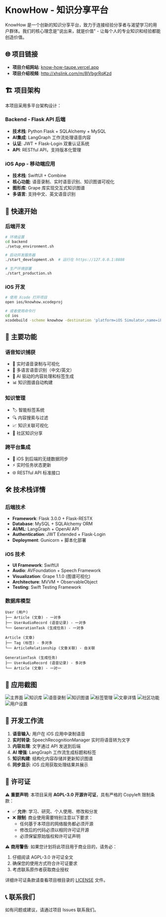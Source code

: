 # KnowHow - 知识分享平台

KnowHow 是一个创新的知识分享平台，致力于连接经验分享者与渴望学习的用户群体。我们的核心理念是"说出来，就是价值" - 让每个人的专业知识和经验都能创造价值。

## 🌐 项目链接

- **项目介绍网站**: [know-how-taupe.vercel.app](https://know-how-taupe.vercel.app/)
- **项目介绍视频**: http://xhslink.com/m/8lVbgrRqKzd

## 🏗️ 项目架构

本项目采用多平台架构设计：

### Backend - Flask API 后端
- **技术栈**: Python Flask + SQLAlchemy + MySQL
- **AI集成**: LangGraph 工作流处理语音内容
- **认证**: JWT + Flask-Login 双重认证系统
- **API**: RESTful API，支持版本化管理

### iOS App - 移动端应用
- **技术栈**: SwiftUI + Combine
- **核心功能**: 语音录制、实时语音识别、知识图谱可视化
- **图形库**: Grape 库实现交互式知识图谱
- **多语言**: 支持中文、英文语音识别

## 🚀 快速开始

### 后端开发

```bash
# 环境设置
cd backend
./setup_environment.sh

# 启动开发服务器
./start_development.sh  # 运行在 https://127.0.0.1:8888

# 生产环境部署
./start_production.sh
```

### iOS 开发

```bash
# 使用 Xcode 打开项目
open ios/knowhow.xcodeproj

# 或者使用命令行
cd ios
xcodebuild -scheme knowhow -destination 'platform=iOS Simulator,name=iPhone 15' build
```

## 🔧 主要功能

### 语音知识捕获
- 📱 实时语音录制与可视化
- 🎯 多语言语音识别（中文/英文）
- 🤖 AI 驱动的内容处理和标签生成
- 📊 知识图谱自动构建

### 知识管理
- 🏷️ 智能标签系统
- 🔍 内容搜索与过滤
- 📈 知识关联可视化
- 👥 社区知识分享

### 跨平台集成
- 🔄 iOS 到后端的无缝数据同步
- ⚡ 实时任务状态更新
- 🌐 RESTful API 标准接口

## 🛠️ 技术栈详情

### 后端技术
- **Framework**: Flask 3.0.0 + Flask-RESTX
- **Database**: MySQL + SQLAlchemy ORM
- **AI/ML**: LangGraph + OpenAI API
- **Authentication**: JWT Extended + Flask-Login
- **Deployment**: Gunicorn + 脚本化部署

### iOS 技术
- **UI Framework**: SwiftUI
- **Audio**: AVFoundation + Speech Framework
- **Visualization**: Grape 1.1.0 (图谱可视化)
- **Architecture**: MVVM + ObservableObject
- **Testing**: Swift Testing Framework

### 数据库模型
```
User (用户)
├── Article (文章) - 一对多
├── UserAudioRecord (语音记录) - 一对多
└── GenerationTask (生成任务) - 一对多

Article (文章)
├── Tag (标签) - 多对多
└── ArticleRelationship (文章关联) - 自关联

GenerationTask (生成任务)
├── UserAudioRecord (语音记录) - 多对多
└── Article (文章) - 一对一
```

## 📱 应用截图

![主界面](images/image-20250728142913724.png)
![知识库](images/image-20250728142859554.png)
![语音录制](images/image-20250728142908290.png)
![知识图谱](images/image-20250728142920818.png)
![标签管理](images/image-20250728142941805.png)
![文章详情](images/image-20250728142949685.png)
![社区功能](images/image-20250728143000249.png)
![用户设置](images/image-20250728143006503.png)

## 🔄 开发工作流

1. **语音输入**: 用户在 iOS 应用中录制语音
2. **实时转录**: SpeechRecognitionManager 实时将语音转为文字
3. **内容处理**: 文字通过 API 发送到后端
4. **AI 增强**: LangGraph 工作流生成标题和标签
5. **知识构建**: 结构化内容存储并更新知识图谱
6. **同步显示**: iOS 应用获取处理结果并展示

## 📄 许可证

⚠️ **重要声明**: 本项目采用 **AGPL-3.0 开源许可证**，具有严格的 Copyleft 限制条款：

- ✅ **允许**: 学习、研究、个人使用、修改和分发
- ❌ **限制**: 商业使用需要特别注意以下要求：
  - 任何基于本项目的网络服务都必须开源
  - 修改后的代码必须以相同许可证开源
  - 必须保留原始版权和许可证声明

⚠️ **商用警告**: 如果您计划将此项目用于商业目的，请务必：
1. 仔细阅读 AGPL-3.0 许可证全文
2. 确保您的使用方式符合许可证要求
3. 考虑联系原作者获取商业授权

详细许可证条款请查看项目根目录的 [LICENSE](LICENSE) 文件。

## 📞 联系我们

如有问题或建议，请通过项目 Issues 联系我们。
